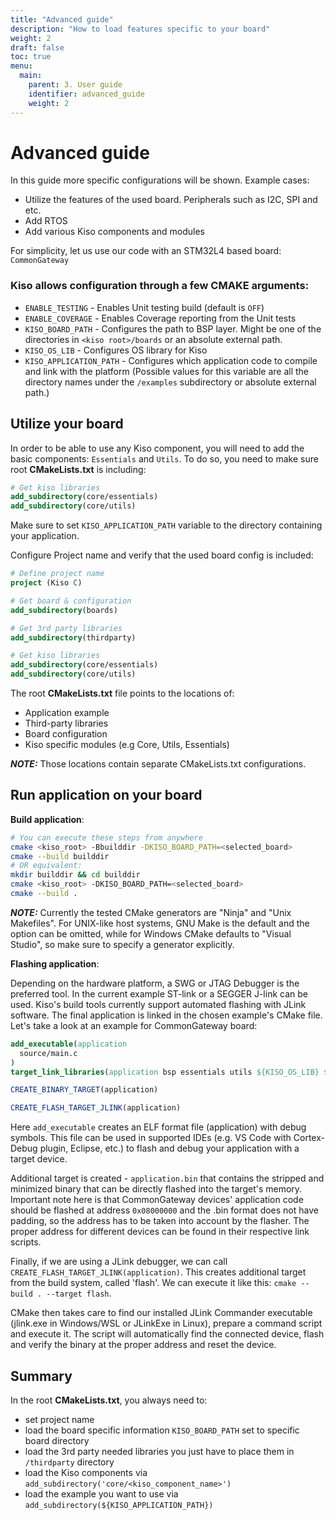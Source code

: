 ```yaml
---
title: "Advanced guide"
description: "How to load features specific to your board"
weight: 2
draft: false
toc: true
menu:
  main:
    parent: 3. User guide
    identifier: advanced_guide
    weight: 2
---
```


# Advanced guide

In this guide more specific configurations will be shown.
Example cases:

 - Utilize the features of the used board. Peripherals such as I2C, SPI and etc.
 - Add RTOS
 - Add various Kiso components and modules

For simplicity, let us use our code with an STM32L4 based board: `CommonGateway`

### Kiso allows configuration through a few CMAKE arguments: ###

 - `ENABLE_TESTING` - Enables Unit testing build (default is `OFF`)
 - `ENABLE_COVERAGE` - Enables Coverage reporting from the Unit tests
 - `KISO_BOARD_PATH` - Configures the path to BSP layer. Might be one of the directories in `<kiso root>/boards` or an absolute external path.
 - `KISO_OS_LIB` - Configures OS library for Kiso
 - `KISO_APPLICATION_PATH` - Configures which application code to compile and link with the platform (Possible values for this variable are all the directory names under the `/examples` subdirectory or absolute external path.)

## Utilize your board ##
In order to be able to use any Kiso component, you will need to add the basic components: `Essentials` and `Utils`.
To do so, you need to make sure root **CMakeLists.txt** is including:

```cmake
# Get kiso libraries
add_subdirectory(core/essentials)
add_subdirectory(core/utils)
```

Make sure to set `KISO_APPLICATION_PATH` variable to the directory containing your application.

Configure Project name and verify that the used board config is included:
```cmake
# Define project name
project (Kiso C)

# Get board & configuration
add_subdirectory(boards)

# Get 3rd party libraries
add_subdirectory(thirdparty)

# Get kiso libraries
add_subdirectory(core/essentials)
add_subdirectory(core/utils)
```
The root **CMakeLists.txt** file points to the locations of:

- Application example
- Third-party libraries
- Board configuration
- Kiso specific modules (e.g Core, Utils, Essentials)

**_NOTE:_**  Those locations contain separate CMakeLists.txt configurations.


## Run application on your board ##

**Build application**:
```bash
# You can execute these steps from anywhere
cmake <kiso_root> -Bbuilddir -DKISO_BOARD_PATH=<selected_board>
cmake --build builddir
# OR equivalent:
mkdir builddir && cd builddir
cmake <kiso_root> -DKISO_BOARD_PATH=<selected_board>
cmake --build .
```

**_NOTE:_** Currently the tested CMake generators are "Ninja" and "Unix Makefiles". For UNIX-like host systems, GNU Make is the default and the option can be omitted,
while for Windows CMake defaults to "Visual Studio", so make sure to specify a generator explicitly.

**Flashing application**:

Depending on the hardware platform, a SWG or JTAG Debugger is the preferred tool. In the current example ST-link or a SEGGER J-link can be used. Kiso's build tools currently support automated flashing with JLink software.
The final application is linked in the chosen example's CMake file. Let's take a look at an example for CommonGateway board:
```cmake
add_executable(application
  source/main.c
)
target_link_libraries(application bsp essentials utils ${KISO_OS_LIB} ${KISO_BOARD_LIBS})

CREATE_BINARY_TARGET(application)

CREATE_FLASH_TARGET_JLINK(application)
```

Here `add_executable` creates an ELF format file (application) with debug symbols. This file can be used in supported IDEs (e.g. VS Code with Cortex-Debug plugin, Eclipse, etc.)
to flash and debug your application with a target device.

Additional target is created - `application.bin` that contains the stripped and minimized binary that can be directly flashed into the target's memory. Important note here is that CommonGateway devices' application code
should be flashed at address `0x08000000` and the .bin format does not have padding, so the address has to be taken into account by the flasher.
The proper address for different devices can be found in their respective link scripts.

Finally, if we are using a JLink debugger, we can call `CREATE_FLASH_TARGET_JLINK(application)`. This creates additional target from the build system, called 'flash'.
We can execute it like this: `cmake --build . --target flash`.

CMake then takes care to find our installed JLink Commander executable (jlink.exe in Windows/WSL or JLinkExe in Linux), prepare a command script and execute it.
The script will automatically find the connected device, flash and verify the binary at the proper address and reset the device.

## Summary ##
In the root **CMakeLists.txt**, you always need to:

- set project name
- load the board specific information `KISO_BOARD_PATH` set to specific board directory
- load the 3rd party needed libraries you just have to place them in `/thirdparty` directory
- load the Kiso components via `add_subdirectory('core/<kiso_component_name>')`
- load the example you want to use via `add_subdirectory(${KISO_APPLICATION_PATH})`
